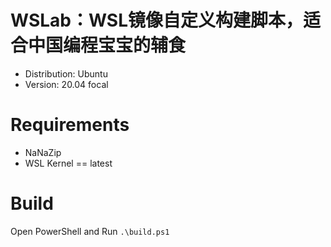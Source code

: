 # WSLab：WSL镜像自定义构建脚本，适合中国编程宝宝的辅食

- Distribution: Ubuntu
- Version: 20.04 focal

# Requirements

- NaNaZip
- WSL Kernel == latest

# Build

Open PowerShell and Run `.\build.ps1`
